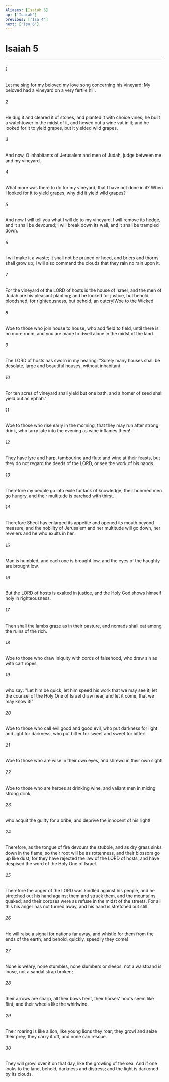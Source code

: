 ```yaml
---
Aliases: [Isaiah 5]
up: ['Isaiah']
previous: ['Isa 4']
next: ['Isa 6']
---
```

# Isaiah 5
***



###### 1 
Let me sing for my beloved my love song concerning his vineyard: My beloved had a vineyard on a very fertile hill. 

###### 2 
He dug it and cleared it of stones, and planted it with choice vines; he built a watchtower in the midst of it, and hewed out a wine vat in it; and he looked for it to yield grapes, but it yielded wild grapes. 

###### 3 
And now, O inhabitants of Jerusalem and men of Judah, judge between me and my vineyard. 

###### 4 
What more was there to do for my vineyard, that I have not done in it? When I looked for it to yield grapes, why did it yield wild grapes? 

###### 5 
And now I will tell you what I will do to my vineyard. I will remove its hedge, and it shall be devoured; I will break down its wall, and it shall be trampled down. 

###### 6 
I will make it a waste; it shall not be pruned or hoed, and briers and thorns shall grow up; I will also command the clouds that they rain no rain upon it. 

###### 7 
For the vineyard of the LORD of hosts is the house of Israel, and the men of Judah are his pleasant planting; and he looked for justice, but behold, bloodshed; for righteousness, but behold, an outcry!Woe to the Wicked 

###### 8 
Woe to those who join house to house, who add field to field, until there is no more room, and you are made to dwell alone in the midst of the land. 

###### 9 
The LORD of hosts has sworn in my hearing: "Surely many houses shall be desolate, large and beautiful houses, without inhabitant. 

###### 10 
For ten acres of vineyard shall yield but one bath, and a homer of seed shall yield but an ephah." 

###### 11 
Woe to those who rise early in the morning, that they may run after strong drink, who tarry late into the evening as wine inflames them! 

###### 12 
They have lyre and harp, tambourine and flute and wine at their feasts, but they do not regard the deeds of the LORD, or see the work of his hands. 

###### 13 
Therefore my people go into exile for lack of knowledge; their honored men go hungry, and their multitude is parched with thirst. 

###### 14 
Therefore Sheol has enlarged its appetite and opened its mouth beyond measure, and the nobility of Jerusalem and her multitude will go down, her revelers and he who exults in her. 

###### 15 
Man is humbled, and each one is brought low, and the eyes of the haughty are brought low. 

###### 16 
But the LORD of hosts is exalted in justice, and the Holy God shows himself holy in righteousness. 

###### 17 
Then shall the lambs graze as in their pasture, and nomads shall eat among the ruins of the rich. 

###### 18 
Woe to those who draw iniquity with cords of falsehood, who draw sin as with cart ropes, 

###### 19 
who say: "Let him be quick, let him speed his work that we may see it; let the counsel of the Holy One of Israel draw near, and let it come, that we may know it!" 

###### 20 
Woe to those who call evil good and good evil, who put darkness for light and light for darkness, who put bitter for sweet and sweet for bitter! 

###### 21 
Woe to those who are wise in their own eyes, and shrewd in their own sight! 

###### 22 
Woe to those who are heroes at drinking wine, and valiant men in mixing strong drink, 

###### 23 
who acquit the guilty for a bribe, and deprive the innocent of his right! 

###### 24 
Therefore, as the tongue of fire devours the stubble, and as dry grass sinks down in the flame, so their root will be as rottenness, and their blossom go up like dust; for they have rejected the law of the LORD of hosts, and have despised the word of the Holy One of Israel. 

###### 25 
Therefore the anger of the LORD was kindled against his people, and he stretched out his hand against them and struck them, and the mountains quaked; and their corpses were as refuse in the midst of the streets. For all this his anger has not turned away, and his hand is stretched out still. 

###### 26 
He will raise a signal for nations far away, and whistle for them from the ends of the earth; and behold, quickly, speedily they come! 

###### 27 
None is weary, none stumbles, none slumbers or sleeps, not a waistband is loose, not a sandal strap broken; 

###### 28 
their arrows are sharp, all their bows bent, their horses' hoofs seem like flint, and their wheels like the whirlwind. 

###### 29 
Their roaring is like a lion, like young lions they roar; they growl and seize their prey; they carry it off, and none can rescue. 

###### 30 
They will growl over it on that day, like the growling of the sea. And if one looks to the land, behold, darkness and distress; and the light is darkened by its clouds.
